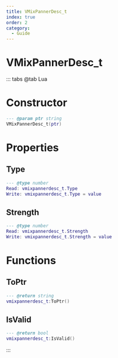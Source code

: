 ```yaml
---
title: VMixPannerDesc_t
index: true
order: 2
category:
  - Guide
---
```


# VMixPannerDesc_t

::: tabs
@tab Lua
# Constructor
```lua
--- @param ptr string
VMixPannerDesc_t(ptr)
```
# Properties
## Type 
```lua
--- @type number
Read: vmixpannerdesc_t.Type
Write: vmixpannerdesc_t.Type = value
```
## Strength 
```lua
--- @type number
Read: vmixpannerdesc_t.Strength
Write: vmixpannerdesc_t.Strength = value
```
# Functions
## ToPtr
```lua
--- @return string
vmixpannerdesc_t:ToPtr()
```
## IsValid
```lua
--- @return bool
vmixpannerdesc_t:IsValid()
```

:::